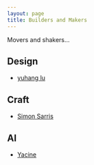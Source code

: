 ```yaml
---
layout: page
title: Builders and Makers
---
```


Movers and shakers...

## Design

- [yuhang lu](https://luyuhang.net)

## Craft 

- [Simon Sarris](https://simonsarris.com)

## AI

- [Yacine](https://yacine.ca)